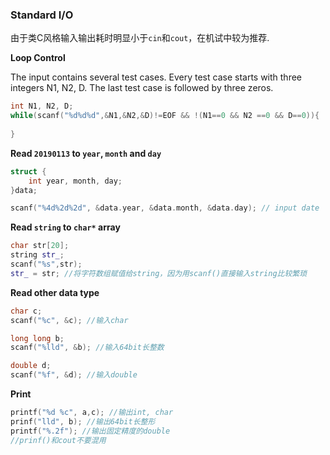 ### Standard I/O

由于类C风格输入输出耗时明显小于`cin`和`cout`，在机试中较为推荐.

**Loop Control**

The input contains several test cases. Every test case starts with three integers N1, N2, D.  The last test case is followed by three zeros.

```c++
int N1, N2, D;
while(scanf("%d%d%d",&N1,&N2,&D)!=EOF && !(N1==0 && N2 ==0 && D==0)){
    
}
```

**Read `20190113` to `year`, `month` and `day`**

```c++
struct {
    int year, month, day;
}data;

scanf("%4d%2d%2d", &data.year, &data.month, &data.day); // input date
```

**Read `string` to `char*` array**

```c++
char str[20];
string str_;
scanf("%s",str);
str_ = str; //将字符数组赋值给string，因为用scanf()直接输入string比较繁琐
```

**Read other data type**

```c++
char c;
scanf("%c", &c); //输入char

long long b;
scanf("%lld", &b); //输入64bit长整数

double d;
scanf("%f", &d); //输入double
```

**Print**

```c++
printf("%d %c", a,c); //输出int, char
prinf("lld", b); //输出64bit长整形
printf("%.2f"); //输出固定精度的double
//prinf()和cout不要混用
```

